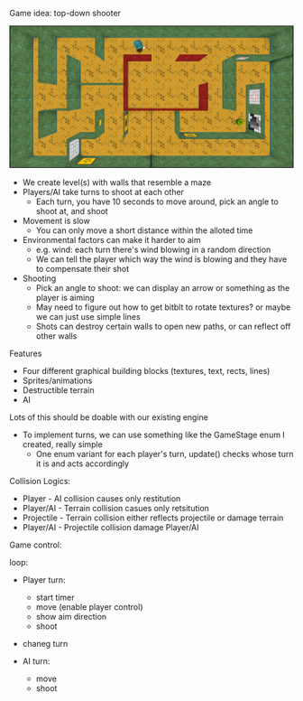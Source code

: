 Game idea: top-down shooter

![](example_maze.jpg)

- We create level(s) with walls that resemble a maze
- Players/AI take turns to shoot at each other
    - Each turn, you have 10 seconds to move around, pick an angle to shoot at, and shoot
- Movement is slow
    - You can only move a short distance within the alloted time
- Environmental factors can make it harder to aim
    - e.g. wind: each turn there's wind blowing in a random direction
    - We can tell the player which way the wind is blowing and they have to compensate their shot
- Shooting
    - Pick an angle to shoot: we can display an arrow or something as the player is aiming
    - May need to figure out how to get bitblt to rotate textures? or maybe we can just use simple lines
    - Shots can destroy certain walls to open new paths, or can reflect off other walls

Features

- Four different graphical building blocks (textures, text, rects, lines)
- Sprites/animations
- Destructible terrain
- AI

Lots of this should be doable with our existing engine

- To implement turns, we can use something like the GameStage enum I created, really simple
    - One enum variant for each player's turn, update() checks whose turn it is and acts accordingly

Collision Logics:

- Player - AI collision causes only restitution
- Player/AI - Terrain collision casues only retsitution
- Projectile - Terrain collision either reflects projectile or damage terrain
- Player/AI - Projectile collision damage Player/AI

Game control:

loop:
- Player turn:
    - start timer
    - move (enable player control)
    - show aim direction
    - shoot

- chaneg turn
- AI turn:
    - move
    - shoot